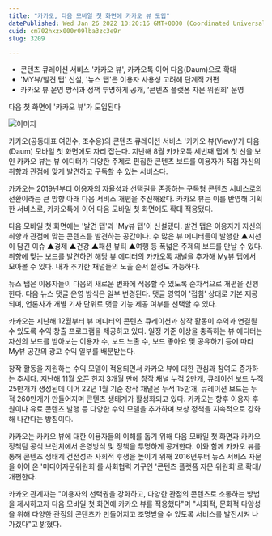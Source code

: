 ```yaml
---
title: "카카오, 다음 모바일 첫 화면에 카카오 뷰 도입"
datePublished: Wed Jan 26 2022 10:20:16 GMT+0000 (Coordinated Universal Time)
cuid: cm702hxzx000r09lba3zc3e9r
slug: 3209

---
```



- 콘텐츠 큐레이션 서비스 '카카오 뷰', 카카오톡 이어 다음(Daum)으로 확대
- 'MY뷰/발견 탭' 신설, '뉴스 탭'은 이용자 사용성 고려해 단계적 개편
- 카카오 뷰 운영 방식과 정책 투명하게 공개, ‘콘텐츠 플랫폼 자문 위원회' 운영

다음 첫 화면에 '카카오 뷰'가 도입된다

![이미지](https://cdn.hashnode.com/res/hashnode/image/upload/v1739253281307/9b9909da-8883-4519-8798-2523049942bc.jpeg)

카카오(공동대표 여민수, 조수용)의 콘텐츠 큐레이션 서비스 '카카오 뷰(View)'가 다음(Daum) 모바일 첫 화면에도 자리 잡는다. 지난해 8월 카카오톡 세번째 탭에 첫 선을 보인 카카오 뷰는 뷰 에디터가 다양한 주제로 편집한 콘텐츠 보드를 이용자가 직접 자신의 취향과 관점에 맞게 발견하고 구독할 수 있는 서비스다.

카카오는 2019년부터 이용자의 자율성과 선택권을 존중하는 구독형 콘텐츠 서비스로의 전환이라는 큰 방향 아래 다음 서비스 개편을 추진해왔다. 카카오 뷰는 이를 반영해 기획한 서비스로, 카카오톡에 이어 다음 모바일 첫 화면에도 확대 적용됐다.

다음 모바일 첫 화면에는 '발견 탭'과 'My뷰 탭'이 신설됐다. 발견 탭은 이용자가 자신의 취향과 관점에 맞는 콘텐츠를 발견하는 공간이다. 수 많은 뷰 에디터들이 발행한 ▲시선이 담긴 이슈 ▲경제 ▲건강 ▲패션 뷰티 ▲여행 등 폭넓은 주제의 보드를 만날 수 있다. 취향에 맞는 보드를 발견하면 해당 뷰 에디터의 카카오톡 채널을 추가해 My뷰 탭에서 모아볼 수 있다. 내가 추가한 채널들의 노출 순서 설정도 가능하다.

뉴스 탭은 이용자들이 다음의 새로운 변화에 적응할 수 있도록 순차적으로 개편을 진행한다. 다음 뉴스 댓글 운영 방식은 일부 변경된다. 댓글 영역이 '접힘' 상태로 기본 제공되며, 언론사가 개별 기사 단위로 댓글 기능 제공 여부를 선택할 수 있다.

카카오는 지난해 12월부터 뷰 에디터의 콘텐츠 큐레이션과 창작 활동이 수익과 연결될 수 있도록 수익 창출 프로그램을 제공하고 있다. 일정 기준 이상을 충족하는 뷰 에디터는 자신의 보드를 받아보는 이용자 수, 보드 노출 수, 보드 좋아요 및 공유하기 등에 따라 My뷰 공간의 광고 수익 일부를 배분받는다.

창작 활동을 지원하는 수익 모델이 적용되면서 카카오 뷰에 대한 관심과 참여도 증가하는 추세다. 지난해 11월 오픈 한지 3개월 만에 창작 채널 누적 2만개, 큐레이션 보드 누적 25만개가 생성된데 이어 22년 1월 기준 창작 채널은 누적 15만개, 큐레이션 보드는 누적 260만개가 만들어지며 콘텐츠 생태계가 활성화되고 있다. 카카오는 향후 이용자 후원이나 유료 콘텐츠 발행 등 다양한 수익 모델을 추가하며 보상 정책을 지속적으로 강화해 나간다는 방침이다.

카카오는 카카오 뷰에 대한 이용자들의 이해를 돕기 위해 다음 모바일 첫 화면과 카카오 정책팀 공식 브런치에서 운영방식 및 정책을 투명하게 공개한다. 이와 함께 카카오 뷰를 통해 콘텐츠 생태계 건전성과 사회적 후생을 높이기 위해 2016년부터 뉴스 서비스 자문을 이어 온 '미디어자문위원회'를 사회협력 기구인 '콘텐츠 플랫폼 자문 위원회'로 확대/개편한다.

카카오 관계자는 "이용자의 선택권을 강화하고, 다양한 관점의 콘텐츠로 소통하는 방법을 제시하고자 다음 모바일 첫 화면에 카카오 뷰를 적용했다"며 "사회적, 문화적 다양성을 위해 다양한 관점의 콘텐츠가 만들어지고 조명받을 수 있도록 서비스를 발전시켜 나가겠다"고 밝혔다.